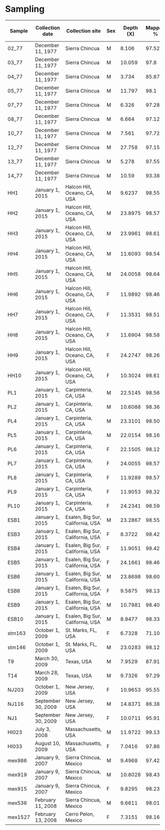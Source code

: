 # Sampling
|Sample | Collection date | Collection site | Sex | Depth (X) | Mapped % | Accession | Covered on the reference | Average mapping quality | Group |
|--- | --- | --- | --- | --- | --- | --- | --- | --- | --- |
|02_77 | December 11, 1977 | Sierra Chincua | M | 8.106 | 97.52 | ERS5088377 | 94.39% | 52.3812 | 1977 |
|03_77 | December 11, 1977 | Sierra Chincua | M | 10.059 | 97.8 | ERS5088378 | 94.79% | 52.4126 | 1977 |
|04_77 | December 11, 1977 | Sierra Chincua | M | 3.734 | 85.87 | ERS5088379 | 87.23% | 51.5533 | 1977 |
|05_77 | December 11, 1977 | Sierra Chincua | M | 11.797 | 98.1 | ERS5088380 | 95.08% | 52.6543 | 1977 |
|07_77 | December 11, 1977 | Sierra Chincua | M | 6.326 | 97.28 | ERS5088381 | 93.07% | 52.382 | 1977 |
|08_77 | December 11, 1977 | Sierra Chincua | M | 6.664 | 97.12 | ERS5088382 | 93.74% | 52.445 | 1977 |
|10_77 | December 11, 1977 | Sierra Chincua | M | 7.561 | 97.72 | ERS5088383 | 94.74% | 53.1072 | 1977 |
|12_77 | December 11, 1977 | Sierra Chincua | M | 27.758 | 97.15 | ERS5088384 | 95.98% | 52.5327 | 1977 |
|13_77 | December 11, 1977 | Sierra Chincua | M | 5.278 | 97.55 | ERS5088385 | 92.82% | 52.9921 | 1977 |
|14_77 | December 11, 1977 | Sierra Chincua | M | 10.59 | 93.38 | ERS5088386 | 95.82% | 53.3797 | 1977 |
|HH1 | January 1, 2015 | Halcon Hill, Oceano, CA, USA | M | 9.6237 | 98.55% | ERS3567792 | 94.92% | 52.2906 | West |
|HH2 | January 1, 2015 | Halcon Hill, Oceano, CA, USA | M | 23.8975 | 98.57% | ERS3567793 | 95.17% | 52.4082 | West |
|HH3 | January 1, 2015 | Halcon Hill, Oceano, CA, USA | M | 23.9961 | 98.61% | ERS3567794 | 95.21% | 52.3574 | West |
|HH4 | January 1, 2015 | Halcon Hill, Oceano, CA, USA | M | 11.6093 | 98.54% | ERS3567795 | 95.31% | 52.4575 | West |
|HH5 | January 1, 2015 | Halcon Hill, Oceano, CA, USA | M | 24.0058 | 98.64% | ERS3567796 | 95.20% | 52.4966 | West |
|HH6 | January 1, 2015 | Halcon Hill, Oceano, CA, USA | F | 11.9892 | 98.46% | ERS3567797 | 95.37% | 52.227 | West |
|HH7 | January 1, 2015 | Halcon Hill, Oceano, CA, USA | F | 11.3531 | 98.51% | ERS3567798 | 95.24% | 52.3522 | West |
|HH8 | January 1, 2015 | Halcon Hill, Oceano, CA, USA | F | 11.6904 | 98.58% | ERS3567799 | 95.24% | 52.3036 | West |
|HH9 | January 1, 2015 | Halcon Hill, Oceano, CA, USA | F | 24.2747 | 98.26% | ERS3567800 | 95.61% | 52.0881 | West |
|HH10 | January 1, 2015 | Halcon Hill, Oceano, CA, USA | F | 10.3024 | 98.61% | ERS3567801 | 94.96% | 52.3246 | West |
|PL1 | January 1, 2015 | Carpinteria, CA, USA | M | 22.5145 | 98.56% | ERS3567813 | 94.93% | 52.3588 | West |
|PL2 | January 1, 2015 | Carpinteria, CA, USA | M | 10.6088 | 98.36% | ERS3567814 | 95.23% | 52.2949 | West |
|PL4 | January 1, 2015 | Carpinteria, CA, USA | M | 23.3101 | 98.50% | ERS3567815 | 95.23% | 52.1309 | West |
|PL5 | January 1, 2015 | Carpinteria, CA, USA | M | 22.0154 | 98.16% | ERS3567816 | 95.14% | 52.3928 | West |
|PL6 | January 1, 2015 | Carpinteria, CA, USA | F | 22.1505 | 98.12% | ERS3567817 | 95.18% | 52.2121 | West |
|PL7 | January 1, 2015 | Carpinteria, CA, USA | F | 24.0055 | 98.57% | ERS3567818 | 95.13% | 51.9196 | West |
|PL8 | January 1, 2015 | Carpinteria, CA, USA | F | 11.9289 | 98.57% | ERS3567819 | 95.32% | 52.3541 | West |
|PL9 | January 1, 2015 | Carpinteria, CA, USA | F | 11.9053 | 98.32% | ERS3567820 | 95.25% | 52.368 | West |
|PL10 | January 1, 2015 | Carpinteria, CA, USA | F | 24.2341 | 98.59% | ERS3567821 | 95.33% | 52.2556 | West |
|ESB1 | January 1, 2015 | Esalen, Big Sur, California, USA | M | 23.2867 | 98.55% | ERS3567802 | 95.12% | 52.2363 | West |
|ESB3 | January 1, 2015 | Esalen, Big Sur, California, USA | F | 8.3722 | 98.42% | ERS3567804 | 94.53% | 51.9838 | West |
|ESB4 | January 1, 2015 | Esalen, Big Sur, California, USA | F | 11.9051 | 98.42% | ERS3567805 | 95.30% | 52.044 | West |
|ESB5 | January 1, 2015 | Esalen, Big Sur, California, USA | F | 24.1661 | 98.46% | ERS3567806 | 95.37% | 52.181 | West |
|ESB6 | January 1, 2015 | Esalen, Big Sur, California, USA | M | 23.8698 | 98.60% | ERS3567807 | 95.13% | 52.174 | West |
|ESB8 | January 1, 2015 | Esalen, Big Sur, California, USA | F | 9.5875 | 98.13% | ERS3567809 | 95.17% | 51.9442 | West |
|ESB9 | January 1, 2015 | Esalen, Big Sur, California, USA | M | 10.7981 | 98.40% | ERS3567810 | 95.22% | 52.3405 | West |
|ESB10 | January 1, 2015 | Esalen, Big Sur, California, USA | M | 8.9477 | 98.33% | ERS3567811 | 94.91% | 52.2383 | West |
|stm163 | October 1, 2009 | St. Marks, FL, USA | F | 6.7328 | 71.10% | SRR155222 | 93.36% | 51.962 | East |
|stm146 | October 1, 2009 | St. Marks, FL, USA | M | 23.0283 | 98.12% | SRR155222 | 95.86% | 51.9957 | East |
|T9 | March 30, 2009 | Texas, USA | M | 7.9529 | 87.91% | SRR154952 | 94.91% | 51.9366 | East |
|T14 | March 28, 2009 | Texas, USA | M | 9.7326 | 97.29% | SRR154952 | 95.29% | 52.1453 | East |
|NJ203 | October 1, 2009 | New Jersey, USA | F | 10.9653 | 95.55% | SRR154857 | 95.36% | 51.8747 | East |
|NJ116 | September 30, 2009 | New Jersey, USA | M | 14.8371 | 86.38% | SRR154857 | 95.31% | 51.6119 | East |
|NJ1 | September 30, 2009 | New Jersey, USA | F | 10.0711 | 95.91% | SRR154857 | 95.27% | 51.9277 | East |
|HI023 | July 3, 2008 | Massachusetts, USA | M | 11.9722 | 99.13% | SRR154857 | 94.62% | 52.436 | East |
|HI033 | August 10, 2009 | Massachusetts, USA | F | 7.0416 | 97.86% | SRR154857 | 94.01% | 52.031 | East |
|mex986 | January 9, 2007 | Sierra Chincua, Mexico | M | 9.4968 | 97.42% | SRR155220 | 95.26% | 52.1003 | East |
|mex919 | January 9, 2007 | Sierra Chincua, Mexico | M | 10.8028 | 98.43% | SRR155220 | 95.45% | 52.3629 | East |
|mex915 | January 9, 2007 | Sierra Chincua, Mexico | F | 9.8295 | 98.23% | SRR155220 | 95.27% | 52.039 | East |
|mex536 | February 11, 2008 | Sierra Chincua, Mexico | M | 9.6611 | 98.01% | SRR155220 | 95.25% | 51.9754 | East |
|mex1527 | February 13, 2008 | Cerro Pelon, Mexico | F | 7.3151 | 98.16% | SRR155220 | 94.57% | 51.9242 | East |
